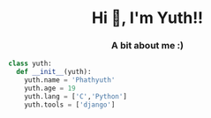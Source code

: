 <h1 align="center">Hi 👋, I'm Yuth!!</h1>
<h3 align="center">A bit about me :)</h3>

```python
class yuth:
  def __init__(yuth):
    yuth.name = 'Phathyuth'
    yuth.age = 19
    yuth.lang = ['C','Python']
    yuth.tools = ['django']
 
    
```


